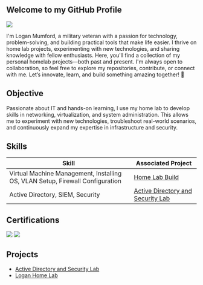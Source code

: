 ## Welcome to my GitHub Profile

<a href="https://www.linkedin.com/in/loganamumford2011/"><img src="https://img.shields.io/badge/-LinkedIn-0072b1?&style=for-the-badge&logo=linkedin&logoColor=white" /></a>

I'm Logan Mumford, a military veteran with a passion for technology, problem-solving, and building practical tools that make life easier. I thrive on home lab projects, experimenting with new technologies, and sharing knowledge with fellow enthusiasts. Here, you'll find a collection of my personal homelab projects—both past and present. I'm always open to collaboration, so feel free to explore my repositories, contribute, or connect with me. Let’s innovate, learn, and build something amazing together! 🚀

## Objective
Passionate about IT and hands-on learning, I use my home lab to develop skills in networking, virtualization, and system administration. This allows me to experiment with new technologies, troubleshoot real-world scenarios, and continuously expand my expertise in infrastructure and security.

## Skills

| Skill                                         | Associated Project         |
|-----------------------------------------------|----------------------------|
| Virtual Machine Management, Installing OS, VLAN Setup, Firewall Configuration | <a href="https://github.com/LoganMumford2025/Home-Lab-Build">Home Lab Build</a> |
| Active Directory, SIEM, Security                              |<a href="https://github.com/LoganMumford2025/Active-Directory-and-Security-Lab/blob/main/README.md">Active Directory and Security Lab</a>   |

## Certifications

<div>
<img src="https://img.shields.io/badge/-Security%2B-FF0000?&style=for-the-badge&logo=CompTIA&logoColor=white" />
<img src="https://img.shields.io/badge/-A%2B-4D4D4D?&style=for-the-badge&logo=CompTIA&logoColor=white" />
</div>

## Projects
- <a href="https://github.com/LoganMumford2025/Active-Directory-and-Security-Lab/blob/main/README.md">Active Directory and Security Lab</a>
- <a href="https://github.com/LoganMumford2025/Home-Lab-Build">Logan Home Lab</a>
